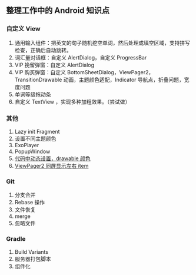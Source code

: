 ## 整理工作中的 Android 知识点



### 自定义 View

1. 通用输入组件：把英文的句子随机挖空单词，然后处理成填空区域，支持拼写检查，正确后自动跳转。
2. 词汇量对话框：自定义 AlertDialog，自定义 ProgressBar 
3. VIP 挽留弹窗：自定义 AlertDialog
4. VIP 购买弹窗：自定义 BottomSheetDialog，ViewPager2，TransitionDrawable 动画，主题颜色适配，Indicator 导航点，折叠问题，宽度问题
5. 单词等级拖动条
6. 自定义 TextView ，实现多种加粗效果。（尝试做）



### 其他

1. Lazy init Fragment
2. 设置不同主题颜色
3. ExoPlayer
4. PopupWindow
5. [代码中动态设置，drawable 颜色](./change_ui_dynamically/main.md)
6. [ViewPager2 同屏显示左右 item](https://www.jianshu.com/p/fc39b2519522)

### Git

1. 分支合并
2. Rebase 操作
3. 文件恢复
4. merge
5. 忽略文件



### Gradle

1. Build Variants
2. 服务器打包脚本
3. 组件化



